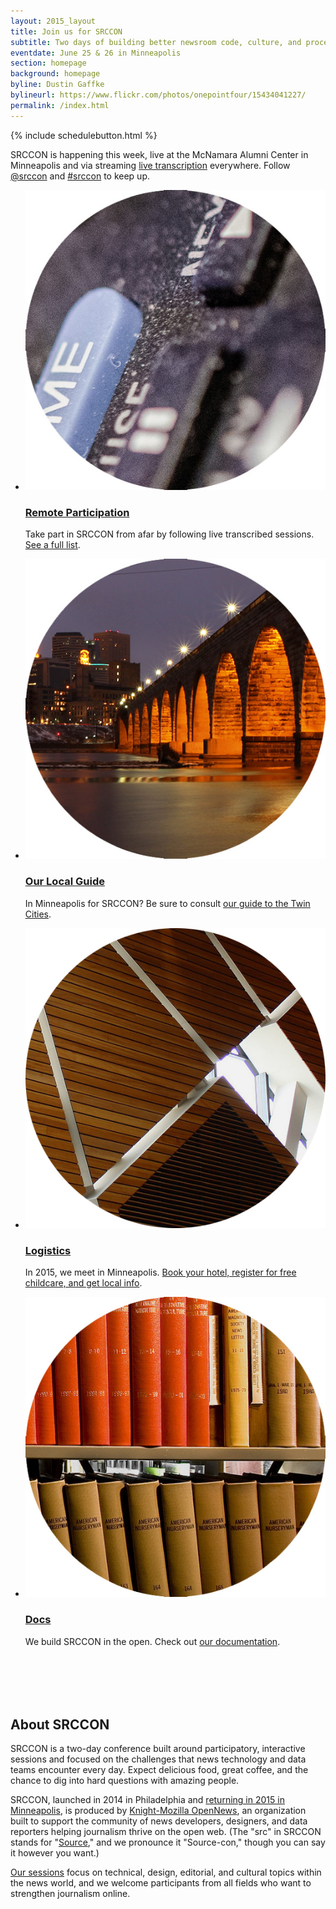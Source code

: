 ```yaml
---
layout: 2015_layout
title: Join us for SRCCON
subtitle: Two days of building better newsroom code, culture, and process—together.
eventdate: June 25 & 26 in Minneapolis
section: homepage
background: homepage
byline: Dustin Gaffke
bylineurl: https://www.flickr.com/photos/onepointfour/15434041227/
permalink: /index.html
---
```

{% include schedulebutton.html %}

SRCCON is happening this week, live at the McNamara Alumni Center in Minneapolis and via streaming [live transcription](/transcription) everywhere. Follow [@srccon](https://twitter.com/srccon) and [#srccon](https://twitter.com/search?q=%23srccon&src=typd) to keep up.

<ul class="homepage" style="margin-bottom:8em;">

<!--<li class="left"><a href="http://schedule.srccon.org"><img src="/media/img/2015/session_dot.jpg"></a><h3><a href="http://schedule.srccon.org">Schedule</a></h3><p>Our peer-led sessions combine skillsharing, discussion, and collaboration. <a href="http://schedule.srccon.org">This year's full schedule is now up</a>. </p></li>-->

<li class="left"><a href="/transcription"><img src="/media/img/2015/remote_dot.jpg"></a><h3><a href="/transcription">Remote Participation</a></h3><p>Take part in SRCCON from afar by following live transcribed sessions. <a href="/transcription">See a full list</a>. </p></li>

<li class="right"><a href="/guide"><img src="/media/img/2015/guide_dot.jpg" class="right"></a><h3><a href="/guide">Our Local Guide</a></h3><p>In Minneapolis for SRCCON? Be sure to consult <a href="/guide">our guide to the Twin Cities</a>.</p></li>

<li class="left"><a href="/logistics"><img src="/media/img/2015/location.jpg"></a><h3><a href="/logistics">Logistics</a></h3><p>In 2015, we meet in Minneapolis. <a href="/logistics">Book your hotel, register for free childcare, and get local info</a>. </p></li>

<li class="right"><a href="/docs"><img src="/media/img/2015/docs_dot.jpg" class="right"></a><h3><a href="/docs">Docs</a></h3><p>We build SRCCON in the open. Check out <a href="/docs">our documentation</a>.</p></li>

</ul>

## About SRCCON

SRCCON is a two-day conference built around participatory, interactive sessions and focused on the challenges that news technology and data teams encounter every day. Expect delicious food, great coffee, and the chance to dig into hard questions with amazing people.

 SRCCON, launched in 2014 in Philadelphia and <a href="/logistics">returning in 2015 in Minneapolis</a>, is produced by <a href="http://opennews.org">Knight-Mozilla OpenNews</a>, an organization built to support the community of news developers, designers, and data reporters helping journalism thrive on the open web. (The "src" in SRCCON stands for "<a href="http://source.opennews.org">Source</a>," and we pronounce it "Source-con," though you can say it however you want.)

 <a href="/sessions">Our sessions</a> focus on technical, design, editorial, and cultural topics within the news world, and we welcome participants from all fields who want to strengthen journalism online.
